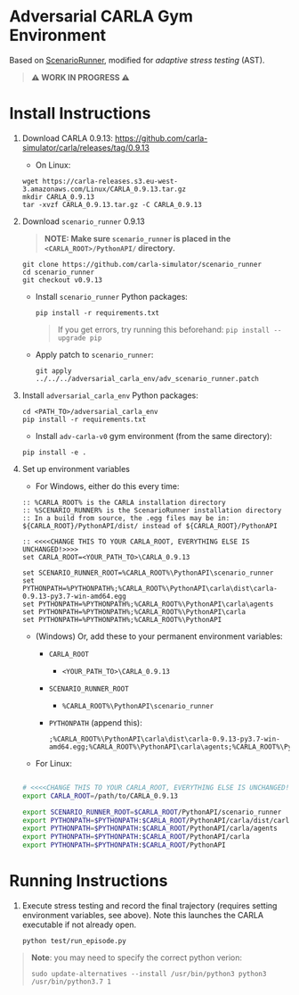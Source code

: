 Adversarial CARLA Gym Environment
========================
Based on [ScenarioRunner](https://github.com/carla-simulator/scenario_runner), modified for _adaptive stress testing_ (AST).

> **⚠ WORK IN PROGRESS ⚠**

Install Instructions
========================
1. Download CARLA 0.9.13: https://github.com/carla-simulator/carla/releases/tag/0.9.13
    - On Linux:
    ```
    wget https://carla-releases.s3.eu-west-3.amazonaws.com/Linux/CARLA_0.9.13.tar.gz
    mkdir CARLA_0.9.13
    tar -xvzf CARLA_0.9.13.tar.gz -C CARLA_0.9.13
    ```     

1. Download `scenario_runner` 0.9.13
    > **NOTE: Make sure `scenario_runner` is placed in the `<CARLA_ROOT>/PythonAPI/` directory.**
    ```
    git clone https://github.com/carla-simulator/scenario_runner
    cd scenario_runner
    git checkout v0.9.13
    ```

    - Install `scenario_runner` Python packages:
        ```
        pip install -r requirements.txt
        ```
        > If you get errors, try running this beforehand: `pip install --upgrade pip`
    - Apply patch to `scenario_runner`:
        ```
        git apply ../../../adversarial_carla_env/adv_scenario_runner.patch
        ```

1. Install `adversarial_carla_env` Python packages:
    ```
    cd <PATH_TO>/adversarial_carla_env
    pip install -r requirements.txt
     ```

     - Install `adv-carla-v0` gym environment (from the same directory):
    ```
    pip install -e .
    ```

1. Set up environment variables
    - For Windows, either do this every time:
    ```batch
    :: %CARLA_ROOT% is the CARLA installation directory
    :: %SCENARIO_RUNNER% is the ScenarioRunner installation directory
    :: In a build from source, the .egg files may be in: ${CARLA_ROOT}/PythonAPI/dist/ instead of ${CARLA_ROOT}/PythonAPI

    :: <<<<CHANGE THIS TO YOUR CARLA_ROOT, EVERYTHING ELSE IS UNCHANGED!>>>>
    set CARLA_ROOT=<YOUR_PATH_TO>\CARLA_0.9.13

    set SCENARIO_RUNNER_ROOT=%CARLA_ROOT%\PythonAPI\scenario_runner
    set PYTHONPATH=%PYTHONPATH%;%CARLA_ROOT%\PythonAPI\carla\dist\carla-0.9.13-py3.7-win-amd64.egg
    set PYTHONPATH=%PYTHONPATH%;%CARLA_ROOT%\PythonAPI\carla\agents
    set PYTHONPATH=%PYTHONPATH%;%CARLA_ROOT%\PythonAPI\carla
    set PYTHONPATH=%PYTHONPATH%;%CARLA_ROOT%\PythonAPI

    ```

    - (Windows) Or, add these to your permanent environment variables:
        - `CARLA_ROOT`

            - `<YOUR_PATH_TO>\CARLA_0.9.13`
        - `SCENARIO_RUNNER_ROOT`

            - `%CARLA_ROOT%\PythonAPI\scenario_runner`
        - `PYTHONPATH` (append this):
        
            ```batch
            ;%CARLA_ROOT%\PythonAPI\carla\dist\carla-0.9.13-py3.7-win-amd64.egg;%CARLA_ROOT%\PythonAPI\carla\agents;%CARLA_ROOT%\PythonAPI\carla;%CARLA_ROOT%\PythonAPI
            ```

    - For Linux:
    ```bash

    # <<<<CHANGE THIS TO YOUR CARLA_ROOT, EVERYTHING ELSE IS UNCHANGED!>>>>
    export CARLA_ROOT=/path/to/CARLA_0.9.13

    export SCENARIO_RUNNER_ROOT=$CARLA_ROOT/PythonAPI/scenario_runner
    export PYTHONPATH=$PYTHONPATH:$CARLA_ROOT/PythonAPI/carla/dist/carla-0.9.13-py3.7-linux-x86_64.egg
    export PYTHONPATH=$PYTHONPATH:$CARLA_ROOT/PythonAPI/carla/agents
    export PYTHONPATH=$PYTHONPATH:$CARLA_ROOT/PythonAPI/carla
    export PYTHONPATH=$PYTHONPATH:$CARLA_ROOT/PythonAPI
    ```



Running Instructions
========================

1. Execute stress testing and record the final trajectory (requires setting environment variables, see above). Note this launches the CARLA executable if not already open.
    ```
    python test/run_episode.py
    ```
> **Note**: you may need to specify the correct python verion:
> ```
> sudo update-alternatives --install /usr/bin/python3 python3 /usr/bin/python3.7 1
> ```